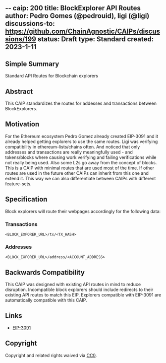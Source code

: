 --
caip: 200
title: BlockExplorer API Routes
author: Pedro Gomes (@pedrouid), ligi (@ligi)
discussions-to: https://github.com/ChainAgnostic/CAIPs/discussions/199
status: Draft
type: Standard
created: 2023-1-11
---

## Simple Summary

Standard API Routes for Blockchain explorers

## Abstract

This CAIP standardizes the routes for addesses and transactions between BlockExplorers.

## Motivation

For the Ethereum ecosystem Pedro Gomez already created EIP-3091 and it already helped getting explorers to use the same routes. Ligi was verifying compatibility in ethereum-lists/chains often. And noticed that only addresses and transactions are really meaningfully used - and tokens/blocks where causing work verifying and failing verifications while not really being used. Also some L2s go away from the concept of blocks.
This is a CAIP with minimal routes that are used most of the time. If other routes are used in the future other CAIPs can inherit from this one and extend it. This way we can also differentiate between CAIPs with different feature-sets.

## Specification

Block explorers will route their webpages accordingly for the following data:

### Transactions

`<BLOCK_EXPORER_URL>/tx/<TX_HASH>`

### Addresses

`<BLOCK_EXPORER_URL>/address/<ACCOUNT_ADDRESS>`

## Backwards Compatibility

This CAIP was designed with existing API routes in mind to reduce disruption. Incompatible block explorers should include redirects to their existing API routes to match this EIP.
Explorers compatible with EIP-3091 are automatically compatible with this CAIP.

## Links

- [EIP-3091](https://eips.ethereum.org/EIPS/eip-3091)

## Copyright

Copyright and related rights waived
via [CC0](https://creativecommons.org/publicdomain/zero/1.0/).
